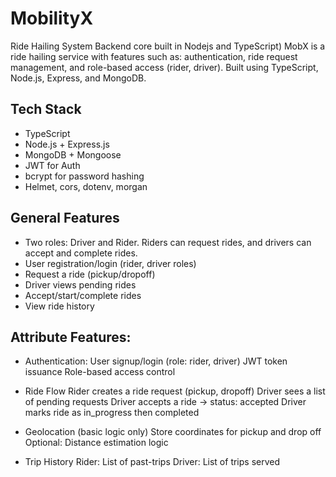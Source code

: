 # MobilityX
Ride Hailing System Backend core built in Nodejs and TypeScript)
MobX is a ride hailing service with features such as: authentication, ride request management, and role-based access (rider, driver). Built using TypeScript, Node.js, Express, and MongoDB.

## Tech Stack
- TypeScript
- Node.js + Express.js
- MongoDB + Mongoose
- JWT for Auth
- bcrypt for password hashing
- Helmet, cors, dotenv, morgan

## General Features
- Two roles: Driver and Rider. Riders can request rides, and drivers can accept and complete rides.
- User registration/login (rider, driver roles)
- Request a ride (pickup/dropoff)
- Driver views pending rides
- Accept/start/complete rides
- View ride history

## Attribute Features:
- Authentication: 
User signup/login (role: rider, driver)
JWT token issuance
Role-based access control

- Ride Flow
Rider creates a ride request (pickup, dropoff)
Driver sees a list of pending requests
Driver accepts a ride → status: accepted
Driver marks ride as in_progress then completed

- Geolocation (basic logic only)
Store coordinates for pickup and drop off
Optional: Distance estimation logic

- Trip History
Rider: List of past-trips
Driver: List of trips served

